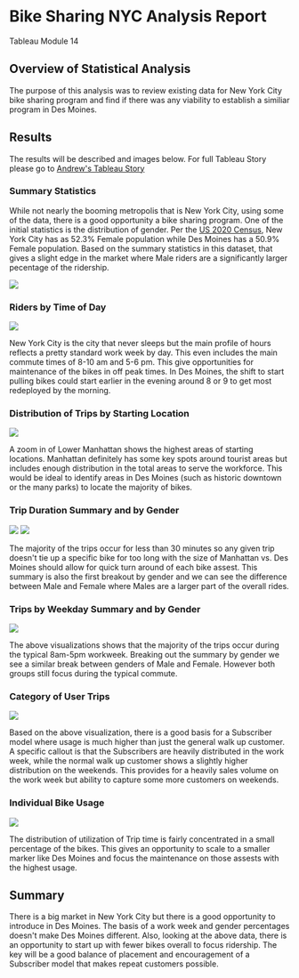 # Bike Sharing NYC Analysis Report
Tableau Module 14

## Overview of Statistical Analysis
The purpose of this analysis was to review existing data for New York City bike sharing program and find if there was any viability to establish a similiar program in Des Moines.

## Results
The results will be described and images below. For full Tableau Story please go to [Andrew's Tableau Story](https://public.tableau.com/views/BikeShareChallenge_16639890198640/BikeShareChallengeStory?:language=en-US&publish=yes&:display_count=n&:origin=viz_share_link)

### Summary Statistics
While not nearly the booming metropolis that is New York City, using some of the data, there is a good opportunity a bike sharing program. One of the initial statistics is the distribution of gender. Per the [US 2020 Census](https://www.census.gov/quickfacts/fact/table/newyorkcitynewyork,desmoinescityiowa/SEX255221), New York City has as 52.3% Female population while Des Moines has a 50.9% Female population. 
Based on the summary statistics in this dataset, that gives a slight edge in the market where Male riders are a significantly larger pecentage of the ridership.

![](https://github.com/NortonAAA/bikesharing/blob/main/images/summary_stats.png)

### Riders by Time of Day
![](https://github.com/NortonAAA/bikesharing/blob/main/images/Rides_by_24hours.png)

New York City is the city that never sleeps but the main profile of hours reflects a pretty standard work week by day. This even includes the main commute times of 8-10 am and 5-6 pm. This give opportunities for maintenance of the bikes in off peak times. In Des Moines, the shift to start pulling bikes could start earlier in the evening around 8 or 9 to get most redeployed by the morning.

### Distribution of Trips by Starting Location
![](https://github.com/NortonAAA/bikesharing/blob/main/images/Top_Starting_Locations.png)

A zoom in of Lower Manhattan shows the highest areas of starting locations. Manhattan definitely has some key spots around tourist areas but includes enough distribution in the total areas to serve the workforce. This would be ideal to identify areas in Des Moines (such as historic downtown or the many parks) to locate the majority of bikes.

### Trip Duration Summary and by Gender
![](https://github.com/NortonAAA/bikesharing/blob/main/images/Tripduration_summary.png)
![](https://github.com/NortonAAA/bikesharing/blob/main/images/Tripduration_by_gender.png)

The majority of the trips occur for less than 30 minutes so any given trip doesn't tie up a specific bike for too long with the size of Manhattan vs. Des Moines should allow for quick turn around of each bike assest. This summary is also the first breakout by gender and we can see the difference between Male and Female where Males are a larger part of the overall rides.

### Trips by Weekday Summary and by Gender
![](https://github.com/NortonAAA/bikesharing/blob/main/images/Trips_by_Weekday_together.png)

The above visualizations shows that the majority of the trips occur during the typical 8am-5pm workweek. Breaking out the summary by gender we see a similar break between genders of Male and Female. However both groups still focus during the typical commute.

### Category of User Trips
![](https://github.com/NortonAAA/bikesharing/blob/main/images/User_trips_by_gender_by_weekday.png)

Based on the above visualization, there is a good basis for a Subscriber model where usage is much higher than just the general walk up customer. A specific callout is that the Subscribers are heavily distributed in the work week, while the normal walk up customer shows a slightly higher distribution on the weekends. This provides for a heavily sales volume on the work week but ability to capture some more customers on weekends.

### Individual Bike Usage
![](https://github.com/NortonAAA/bikesharing/blob/main/images/Distribution_by_Bikeid.png)

The distribution of utilization of Trip time is fairly concentrated in a small percentage of the bikes. This gives an opportunity to scale to a smaller marker like Des Moines and focus the maintenance on those assests with the highest usage.

## Summary
There is a big market in New York City but there is a good opportunity to introduce in Des Moines. The basis of a work week and gender percentages doesn't make Des Moines different. Also, looking at the above data, there is an opportunity to start up with fewer bikes overall to focus ridership. The key will be a good balance of placement and encouragement of a Subscriber model that makes repeat customers possible.
